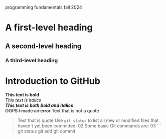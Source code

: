 programming fundamentals fall 2024
# A first-level heading
## A second-level heading
### A third-level heading
# Introduction to GitHub
**This text is bold**\
*This text is italics*\
***This text is both bold and italics***\
~~OOPS I made an error~~
Text that is not a quote
> Text that is quote
Use `git status` to list all new or modified files that haven't yet been committed.
02 Some basic Git commands are:
03 ```
git status
git add
git commit


